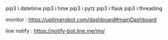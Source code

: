 pip3 i datetime
pip3 i time
pip3 i pytz
pip3 i flask
pip3 i threading

monitor : 
https://uptimerobot.com/dashboard#mainDashboard

line notify :
https://notify-bot.line.me/my/
